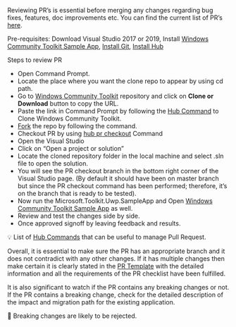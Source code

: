 Reviewing PR’s is essential before merging any changes regarding bug fixes, features, doc improvements etc. You can find the current list of PR’s [here](https://github.com/windows-toolkit/WindowsCommunityToolkit/pulls).
 
Pre-requisites: Download Visual Studio 2017 or 2019, Install [Windows Community Toolkit Sample App](https://www.microsoft.com/en-us/p/windows-community-toolkit-sample-app/9nblggh4tlcq?rtc=1&activetab=pivot:overviewtab), [Install Git](https://github.com/github/hub#installation), [Install Hub](https://hub.github.com/#install)

Steps to review PR
* Open Command Prompt.
* Locate the place where you want the clone repo to appear by using cd path. 
* Go to [Windows Community Toolkit](https://github.com/windows-toolkit/WindowsCommunityToolkit) repository and click on **Clone or Download** button to copy the URL.
* Paste the link in Command Prompt by following the [Hub Command](https://hub.github.com/#developer) to Clone Windows Community Toolkit.
* [Fork](https://hub.github.com/#contributor) the repo by following the command.
* Checkout PR by using [hub pr checkout](https://hub.github.com/hub-pr.1.html#synopsis) Command
* Open the Visual Studio 
* Click on “Open a project or solution” 
* Locate the cloned repository folder in the local machine and select .sln file to open the solution.
* You will see the PR checkout branch in the bottom right corner of the Visual Studio page. (By default it should have been on master branch but since the PR checkout command has been performed; therefore, it’s on the branch that is ready to be tested).
* Now run the Microsoft.Toolkit.Uwp.SampleApp and Open [Windows Community Toolkit Sample App](https://www.microsoft.com/en-us/p/windows-community-toolkit-sample-app/9nblggh4tlcq?rtc=1) as well. 
* Review and test the changes side by side.
* Once approved signoff by leaving feedback and results. 

:bulb:	List of [Hub Commands](https://hub.github.com/hub.1.html#commands) that can be useful to manage Pull Request. 

Overall, it is essential to make sure the PR has an appropriate branch and it does not contradict with any other changes. If it has multiple changes then make certain it is clearly stated in the [PR Template](https://github.com/windows-toolkit/WindowsCommunityToolkit/blob/master/.github/PULL_REQUEST_TEMPLATE.md) with the detailed information and all the requirements of the PR checklist have been fulfilled.

It is also significant to watch if the PR contains any breaking changes or not. If the PR contains a breaking change, check for the detailed description of the impact and migration path for the existing application.

:rotating_light: Breaking changes are likely to be rejected. 
